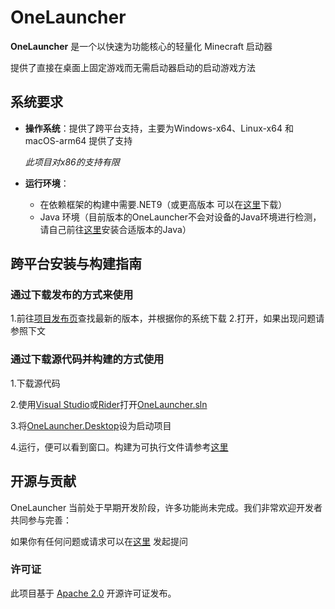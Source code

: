 # OneLauncher

**OneLauncher** 是一个以快速为功能核心的轻量化 Minecraft 启动器

提供了直接在桌面上固定游戏而无需启动器启动的启动游戏方法

## 系统要求

- **操作系统**：提供了跨平台支持，主要为Windows-x64、Linux-x64 和 macOS-arm64 提供了支持
  
  *此项目对x86的支持有限*
  
- **运行环境**：
  - 在依赖框架的构建中需要.NET9（或更高版本 可以在[这里](https://dotnet.microsoft.com/zh-cn/download/dotnet/9.0)下载）
  - Java 环境（目前版本的OneLauncher不会对设备的Java环境进行检测，请自己前往[这里](https://www.oracle.com/java/technologies/downloads/)安装合适版本的Java）

## 跨平台安装与构建指南

### 通过下载发布的方式来使用

1.前往[项目发布页](https://github.com/abbcccbba/OneLauncher/releases)查找最新的版本，并根据你的系统下载
2.打开，如果出现问题请参照下文

### 通过下载源代码并构建的方式使用

1.下载源代码

2.使用[Visual Studio](https://visualstudio.microsoft.com/)或[Rider](https://www.jetbrains.com/rider/)打开[OneLauncher.sln](https://github.com/abbcccbba/OneLauncher/blob/master/OneLauncher.sln)

3.将[OneLauncher.Desktop](https://github.com/abbcccbba/OneLauncher/blob/master/OneLauncher.Desktop/OneLauncher.Desktop.csproj)设为启动项目

4.运行，便可以看到窗口。构建为可执行文件请参考[这里](https://www.google.com/)

## 开源与贡献

OneLauncher 当前处于早期开发阶段，许多功能尚未完成。我们非常欢迎开发者共同参与完善：

如果你有任何问题或请求可以在[这里](https://github.com/abbcccbba/OneLauncher/issues) 发起提问

### 许可证

此项目基于 [Apache 2.0](https://www.apache.org/licenses/LICENSE-2.0) 开源许可证发布。
